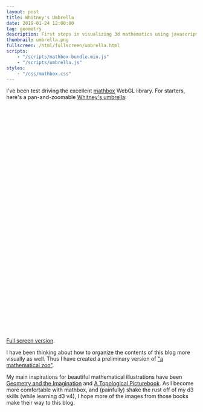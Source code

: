 ```yaml
---
layout: post
title: Whitney's Umbrella
date: 2019-01-24 12:00:00
tag: geometry
description: First steps in visualizing 3d mathematics using javascript. A famous surface with a cuspidal point.
thumbnail: umbrella.png
fullscreen: /html/fullscreen/umbrella.html
scripts:
    - "/scripts/mathbox-bundle.min.js"
    - "/scripts/umbrella.js"
styles:
    - "/css/mathbox.css"
---
```


I've been test driving the excellent [mathbox](https://github.com/unconed/mathbox/) WebGL library. For starters, here's a pan-and-zoomable [Whitney's umbrella](https://en.wikipedia.org/wiki/Whitney_umbrella):

<div id="umbrella" style="width:600px;height:600px;margin-right:auto"></div>

[Full screen version](/html/fullscreen/umbrella). 

I have been thinking about how to organize the contents of this blog more visually as well. Thus I have created a preliminary version of ["a mathematical zoo"](/html/gallery).

My main inspirations for beautiful mathematical illustrations have been [Geometry and the Imagination](https://www.maa.org/press/maa-reviews/geometry-and-the-imagination) and [A Topological Picturebook](https://www.springer.com/us/book/9780387345420). As I become more comfortable with mathbox, and (painfully) shake the rust off of my d3 skills (while learning d3 v4), I hope more of the images from those books make their way to this blog.
